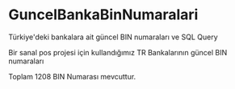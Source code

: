 # GuncelBankaBinNumaralari
Türkiye'deki bankalara ait güncel BIN numaraları ve SQL Query

Bir sanal pos projesi için kullandığımız TR Bankalarının güncel BIN numaraları

Toplam 1208 BIN Numarası mevcuttur.
